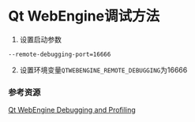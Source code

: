 # Qt WebEngine调试方法

1. 设置启动参数

```
--remote-debugging-port=16666
```

2. 设置环境变量`QTWEBENGINE_REMOTE_DEBUGGING`为16666

### 参考资源

[Qt WebEngine Debugging and Profiling](https://doc.qt.io/qt-6/qtwebengine-debugging.html)
